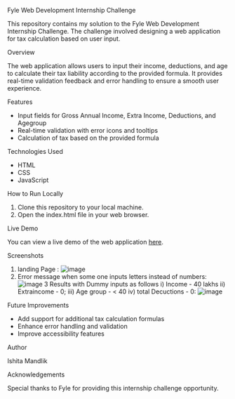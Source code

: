 Fyle Web Development Internship Challenge

This repository contains my solution to the Fyle Web Development Internship Challenge. The challenge involved designing a web application for tax calculation based on user input.

Overview

The web application allows users to input their income, deductions, and age to calculate their tax liability according to the provided formula. It provides real-time validation feedback and error handling to ensure a smooth user experience.

Features

- Input fields for Gross Annual Income, Extra Income, Deductions, and Agegroup
- Real-time validation with error icons and tooltips
- Calculation of tax based on the provided formula

Technologies Used

- HTML
- CSS 
- JavaScript

How to Run Locally

1. Clone this repository to your local machine.
2. Open the index.html file in your web browser.

Live Demo

You can view a live demo of the web application [here]([<insert_link_to_live_demo>](https://661cf463bbe12332f7fcba8d--incometaxcalculator1.netlify.app/)).

Screenshots

1. landing Page :
   ![image](https://github.com/ishitaMandlik/Tax_Calculator/assets/141431551/cf235650-317d-4f75-ad78-256bd2950695)
2. Error message when some one inputs letters instead of numbers:
   ![image](https://github.com/ishitaMandlik/Tax_Calculator/assets/141431551/4fa18b34-e17d-4b26-920a-7a2cff5be43f)
3 Results with Dummy inputs as follows 
i) Income - 40 lakhs
ii) Extraincome - 0;
iii) Age group - < 40
iv) total Decuctions - 0:
![image](https://github.com/ishitaMandlik/Tax_Calculator/assets/141431551/33f81e54-a354-4abc-aa81-eaad075caabe)


Future Improvements

- Add support for additional tax calculation formulas
- Enhance error handling and validation
- Improve accessibility features

Author

Ishita Mandlik

Acknowledgements

Special thanks to Fyle for providing this internship challenge opportunity.
